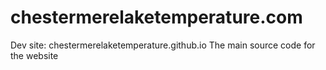 # chestermerelaketemperature.com
Dev site: chestermerelaketemperature.github.io
The main source code for the website
